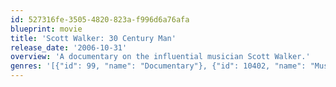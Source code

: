 ```yaml
---
id: 527316fe-3505-4820-823a-f996d6a76afa
blueprint: movie
title: 'Scott Walker: 30 Century Man'
release_date: '2006-10-31'
overview: 'A documentary on the influential musician Scott Walker.'
genres: '[{"id": 99, "name": "Documentary"}, {"id": 10402, "name": "Music"}]'
---
```

